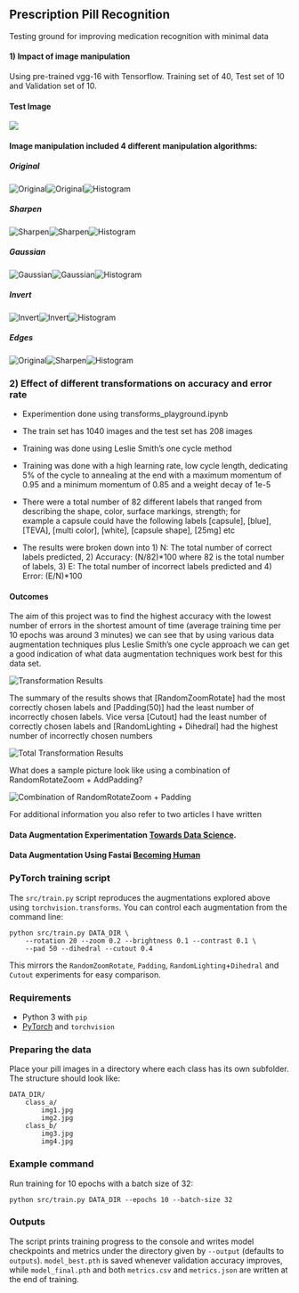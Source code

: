 ## Prescription Pill Recognition
Testing ground for improving medication recognition with minimal data

#### 1) Impact of image manipulation
Using pre-trained vgg-16 with Tensorflow. Training set of 40, Test set of 10 and Validation set of 10.

#### Test Image
![](images/test.png) 

#### Image manipulation included 4 different manipulation algorithms:
##### Original

![](images/capsule_1_resize.jpg "Original")![](images/color_resize.jpg "Original")![](images/hist_org_resize.jpg "Histogram")

##### Sharpen

![](images/capsule_1_s.jpg "Sharpen")![](images/sharpen.png "Sharpen")![](images/hist_sharpen.jpg "Histogram")

##### Gaussian

![](images/capsule_1_g.jpg "Gaussian")![](images/gausian.png "Gaussian")![](images/hist_guasian.jpg "Histogram")

##### Invert

![](images/capsule_1i.jpg "Invert")![](images/invert.png "Invert")![](images/hist_invert.jpg "Histogram")

##### Edges

![](images/capsule_1_e.jpg "Original")![](images/edges.png "Sharpen")![](images/hist_edge.jpg "Histogram")

### 2) Effect of different transformations on accuracy and error rate

 - Experimention done using transforms_playground.ipynb
 
 - The train set has 1040 images and the test set has 208 images
 - Training was done using Leslie Smith’s one cycle method
 - Training was done with a high learning rate, low cycle length, dedicating 5% of the cycle to annealing at the end with a maximum 
   momentum of 0.95 and a minimum momentum of 0.85 and a weight decay of 1e-5
 - There were a total number of 82 different labels that ranged from describing the shape, color, surface markings, strength; for  
   example a capsule could have the following labels [capsule], [blue], [TEVA], [multi color], [white], [capsule shape], [25mg] etc
 - The results were broken down into 1) N: The total number of correct labels predicted, 2) Accuracy: (N/82)*100 where 82 is the total
   number of labels, 3) E: The total number of incorrect labels predicted and 4) Error: (E/N)*100
   
#### Outcomes

The aim of this project was to find the highest accuracy with the lowest number of errors in the shortest amount of time (average training time per 10 epochs was around 3 minutes) we can see that by using various data augmentation techniques plus Leslie Smith’s one cycle approach we can get a good indication of what data augmentation techniques work best for this data set.

![](images/transform_result.png "Transformation Results")

The summary of the results shows that [RandomZoomRotate] had the most correctly chosen labels and [Padding(50)] had the least number of incorrectly chosen labels. Vice versa [Cutout] had the least number of correctly chosen labels and [RandomLighting + Dihedral] had the highest number of incorrectly chosen numbers

![](images/transforms_total.png "Total Transformation Results")

What does a sample picture look like using a combination of RandomRotateZoom + AddPadding?

![](images/combination.png "Combination of RandomRotateZoom + Padding")

 For additional information you also refer to two articles I have written
 
 #### Data Augmentation Experimentation [Towards Data Science](https://towardsdatascience.com/data-augmentation-experimentation-3e274504f04b).
 
#### Data Augmentation Using Fastai [Becoming Human](https://becominghuman.ai/data-augmentation-using-fastai-aefa88ca03f1)

### PyTorch training script

The `src/train.py` script reproduces the augmentations explored above using
`torchvision.transforms`. You can control each augmentation from the command
line:

```
python src/train.py DATA_DIR \
    --rotation 20 --zoom 0.2 --brightness 0.1 --contrast 0.1 \
    --pad 50 --dihedral --cutout 0.4
```

This mirrors the `RandomZoomRotate`, `Padding`, `RandomLighting`+`Dihedral` and
`Cutout` experiments for easy comparison.

### Requirements

- Python 3 with `pip`
- [PyTorch](https://pytorch.org/) and `torchvision`

### Preparing the data

Place your pill images in a directory where each class has its own
subfolder. The structure should look like:

```
DATA_DIR/
    class_a/
        img1.jpg
        img2.jpg
    class_b/
        img3.jpg
        img4.jpg
```

### Example command

Run training for 10 epochs with a batch size of 32:

```
python src/train.py DATA_DIR --epochs 10 --batch-size 32
```

### Outputs

The script prints training progress to the console and writes model
checkpoints and metrics under the directory given by `--output`
(defaults to `outputs`).  `model_best.pth` is saved whenever validation
accuracy improves, while `model_final.pth` and both `metrics.csv` and
`metrics.json` are written at the end of training.



